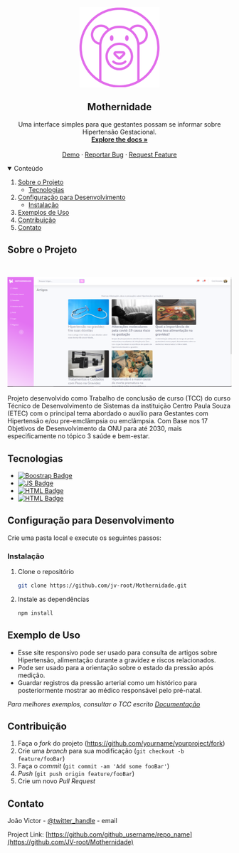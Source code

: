 

<br><br>
<p align="center">
  <img src="Mothernidade/assets/img/imgs/_Logotipo.png" alt="Logo" width="180" height="180">

  <h2 align="center">Mothernidade</h3>

  <p align="center">
    Uma interface simples para que gestantes possam se informar sobre Hipertensão Gestacional.
    <br />
    <a href="https://github.com/jv-root/Mothernidade"><strong>Explore the docs »</strong></a>
    <br />
    <br />
    <a href="https://github.com/github_username/repo_name">Demo</a>
    ·
    <a href="https://github.com/jv-root/Mothernidade/issues">Reportar Bug</a>
    ·
    <a href="https://github.com/jv-root/Mothernidade/issues">Request Feature</a>
  </p>
</p>



<!-- TABLE OF CONTENTS -->
<details open="open">
  <summary>Conteúdo</summary>
  <ol>
    <li>
      <a href="#Sobre-o-Projeto">Sobre o Projeto</a>
      <ul>
        <li><a href="#Tecnologias">Tecnologias</a></li>
      </ul>
    </li>
    <li>
      <a href="#Configuração-para-Desenvolvimento">Configuração para Desenvolvimento</a>
      <ul>
        <li><a href="#instalação">Instalação</a></li>
      </ul>
    </li>
    <li><a href="#Exemplos-de-Uso">Exemplos de Uso</a></li>
    <li><a href="#Contribuição">Contribuição</a></li>
    <li><a href="#Contato">Contato</a></li>
  </ol>
</details>




## Sobre o Projeto
<br>

![](Mothernidade/assets/img/imgs/Capture.PNG)

Projeto desenvolvido como Trabalho de conclusão de curso (TCC) do curso Técnico de Desenvolvimento de Sistemas da instituição Centro Paula Souza (ETEC) com o principal tema abordado o auxílio para Gestantes com Hipertensão e/ou pre-emclâmpsia ou emclâmpsia. Com Base nos 17 Objetivos de Desenvolvimento da ONU para até 2030, mais especificamente no tópico 3 saúde e bem-estar.

## Tecnologias


* [![Boostrap Badge](https://img.shields.io/badge/Bootstrap-563D7C?style=for-the-badge&logo=bootstrap&logoColor=white)]()
* [![JS Badge](https://img.shields.io/badge/JavaScript-323330?style=for-the-badge&logo=javascript&logoColor=F7DF1E)]()
* [![HTML Badge](https://img.shields.io/badge/HTML5-E34F26?style=for-the-badge&logo=html5&logoColor=white)]()
* [![HTML Badge](https://img.shields.io/badge/CSS-239120?&style=for-the-badge&logo=css3&logoColor=white)]()




## Configuração para Desenvolvimento

Crie uma pasta local e execute os seguintes passos:

### Instalação

1. Clone o repositório
   ```sh
   git clone https://github.com/jv-root/Mothernidade.git
   ```
2. Instale as dependências
   ```sh
   npm install
   ```




## Exemplo de Uso

* Esse site responsivo pode ser usado para consulta de artigos sobre Hipertensão, alimentação durante a gravidez e riscos relacionados. 
* Pode ser usado para a orientação sobre o estado da pressão após medição.
* Guardar registros da pressão arterial como um histórico para posteriormente mostrar ao médico responsável pelo pré-natal.

_Para melhores exemplos, consultar o TCC escrito [Documentação](https://drive.google.com/file/d/1arx7SSjSiFScCjGQza_IypxKzEs51I9s/view?usp=sharing)_







## Contribuição


1. Faça o _fork_ do projeto (<https://github.com/yourname/yourproject/fork>)
2. Crie uma _branch_ para sua modificação (`git checkout -b feature/fooBar`)
3. Faça o _commit_ (`git commit -am 'Add some fooBar'`)
4. _Push_ (`git push origin feature/fooBar`)
5. Crie um novo _Pull Request_








## Contato

João Victor - [@twitter_handle](https://twitter.com/JvRoot3985) - email

Project Link: [https://github.com/github_username/repo_name](https://github.com/JV-root/Mothernidade)





